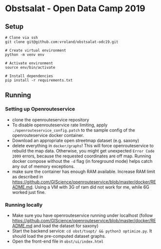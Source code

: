 # Obstsalat - Open Data Camp 2019

## Setup
```
# Clone via ssh
git clone git@github.com:vroland/obstsalat-odc19.git

# Create virtual environment
python -m venv env

# Activate environment
source env/bin/activate

# Install dependencies
pip install -r requirements.txt
```

## Running

### Setting up Openrouteservice
* clone the openrouteservice repository
* To disable openrouteservice rate limiting, apply `./openrouteservice_config.patch` to the sample config of the openrouteservice docker container.
* Download an appropriate open streetmap dataset (e.g. saxony)
* delete everything in `docker/graphs`! This will force openrouteservice to rebuild the map data. Otherwise, you might get unexpected `Error Code 2099` errors, because the requested coordinates are off map. Running docker compose without the `-d` flag (in foreground mode) helps catch any out of memory exceptions.
* make sure the container has enough RAM available. Increase RAM limit as described in https://github.com/GIScience/openrouteservice/blob/master/docker/README.md. Using a VM with 3G of ram did not work for me, while 6G worked just fine.

### Running locally
* Make sure you have openrouteservice running under localhost (follow https://github.com/GIScience/openrouteservice/blob/master/docker/README.md and load the dataset for saxony)
* Start the backend service: `cd obst/tsopt/ && python3 optimize.py`. It should load the pre-computed dataset graphs.
* Open the front-end file in `obst/ui/index.html`
